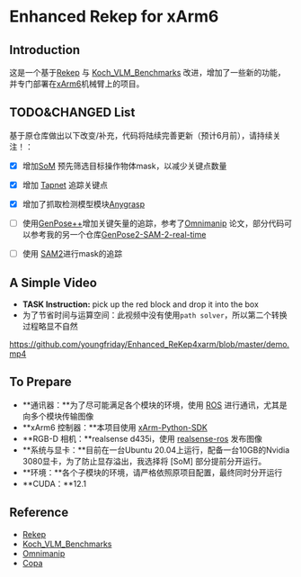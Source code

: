 # Enhanced Rekep for xArm6

## Introduction

这是一个基于[Rekep](https://github.com/huangwl18/ReKep) 与 [Koch_VLM_Benchmarks](https://github.com/Quest2GM/Koch_VLM_Benchmarks) 改进，增加了一些新的功能，并专门部署在[xArm6](https://www.ufactory.cc/xarm-collaborative-robot/)机械臂上的项目。

## TODO&CHANGED List

基于原仓库做出以下改变/补充，代码将陆续完善更新（预计6月前），请持续关注！：

- [x] 增加[SoM](https://github.com/microsoft/SoM) 预先筛选目标操作物体mask，以减少关键点数量

- [x] 增加 [Tapnet](https://github.com/google-deepmind/tapnet) 追踪关键点

- [x] 增加了抓取检测模型模块[Anygrasp](https://github.com/graspnet/anygrasp_sdk)

- [ ] 使用[GenPose++](https://github.com/Omni6DPose/GenPose2)增加关键矢量的追踪，参考了[Omnimanip](https://github.com/pmj110119/OmniManip) 论文，部分代码可以参考我的另一个仓库[GenPose2-SAM-2-real-time](https://github.com/youngfriday/GenPose2-SAM-2-real-time)

- [ ] 使用 [SAM2]()进行mask的追踪

## A Simple Video

- **TASK Instruction:** pick up the red block and drop it into the box
- 为了节省时间与运算空间：此视频中没有使用`path solver`，所以第二个转换过程略显不自然

https://github.com/youngfriday/Enhanced_ReKep4xarm/blob/master/demo.mp4

## To Prepare

- **通讯器：**为了尽可能满足各个模块的环境，使用 [ROS](https://www.ros.org/) 进行通讯，尤其是向多个模块传输图像
- **xArm6 控制器：**本项目使用 [xArm-Python-SDK](https://github.com/xArm-Developer/xArm-Python-SDK)
- **RGB-D 相机：**realsense d435i，使用 [realsense-ros](https://github.com/IntelRealSense/realsense-ros) 发布图像
- **系统与显卡：**目前在一台Ubuntu 20.04上运行，配备一台10GB的Nvidia 3080显卡，为了防止显存溢出，我选择将 [SoM] 部分提前分开运行。 
- **环境：**各个子模块的环境，请严格依照原项目配置，最终同时分开运行
- **CUDA：**12.1

## Reference

- [Rekep](https://github.com/huangwl18/ReKep) 
- [Koch_VLM_Benchmarks](https://github.com/Quest2GM/Koch_VLM_Benchmarks) 
- [Omnimanip](https://github.com/pmj110119/OmniManip) 
- [Copa](https://github.com/HaoxuHuang/copa)



 